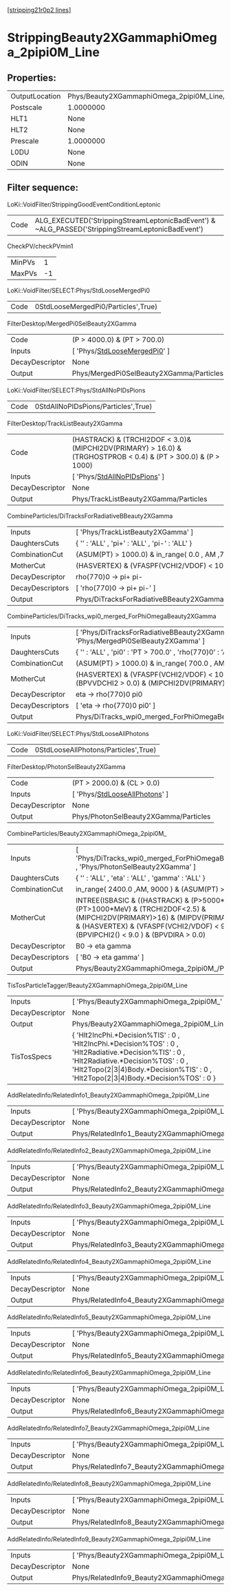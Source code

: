 [[stripping21r0p2 lines]](./stripping21r0p2-index)

# StrippingBeauty2XGammaphiOmega_2pipi0M_Line

## Properties:

|                |                                                   |
|----------------|---------------------------------------------------|
| OutputLocation | Phys/Beauty2XGammaphiOmega_2pipi0M_Line/Particles |
| Postscale      | 1.0000000                                         |
| HLT1           | None                                              |
| HLT2           | None                                              |
| Prescale       | 1.0000000                                         |
| L0DU           | None                                              |
| ODIN           | None                                              |

## Filter sequence:

LoKi::VoidFilter/StrippingGoodEventConditionLeptonic

|      |                                                                                                  |
|------|--------------------------------------------------------------------------------------------------|
| Code | ALG_EXECUTED('StrippingStreamLeptonicBadEvent') & ~ALG_PASSED('StrippingStreamLeptonicBadEvent') |

CheckPV/checkPVmin1

|        |     |
|--------|-----|
| MinPVs | 1   |
| MaxPVs | -1  |

LoKi::VoidFilter/SELECT:Phys/StdLooseMergedPi0

|      |                                     |
|------|-------------------------------------|
| Code | 0StdLooseMergedPi0/Particles',True) |

FilterDesktop/MergedPi0SelBeauty2XGamma

|                 |                                                                                       |
|-----------------|---------------------------------------------------------------------------------------|
| Code            | (P \> 4000.0) & (PT \> 700.0)                                                         |
| Inputs          | [ 'Phys/[StdLooseMergedPi0](./stripping21r0p2-commonparticles-stdloosemergedpi0)' ] |
| DecayDescriptor | None                                                                                  |
| Output          | Phys/MergedPi0SelBeauty2XGamma/Particles                                              |

LoKi::VoidFilter/SELECT:Phys/StdAllNoPIDsPions

|      |                                     |
|------|-------------------------------------|
| Code | 0StdAllNoPIDsPions/Particles',True) |

FilterDesktop/TrackListBeauty2XGamma

|                 |                                                                                                                    |
|-----------------|--------------------------------------------------------------------------------------------------------------------|
| Code            | (HASTRACK) & (TRCHI2DOF \< 3.0)& (MIPCHI2DV(PRIMARY) \> 16.0) & (TRGHOSTPROB \< 0.4) & (PT \> 300.0) & (P \> 1000) |
| Inputs          | [ 'Phys/[StdAllNoPIDsPions](./stripping21r0p2-commonparticles-stdallnopidspions)' ]                              |
| DecayDescriptor | None                                                                                                               |
| Output          | Phys/TrackListBeauty2XGamma/Particles                                                                              |

CombineParticles/DiTracksForRadiativeBBeauty2XGamma

|                  |                                                    |
|------------------|----------------------------------------------------|
| Inputs           | [ 'Phys/TrackListBeauty2XGamma' ]                |
| DaughtersCuts    | { '' : 'ALL' , 'pi+' : 'ALL' , 'pi-' : 'ALL' }     |
| CombinationCut   | (ASUM(PT) \> 1000.0) & in_range( 0.0 , AM ,7900.0) |
| MotherCut        | (HASVERTEX) & (VFASPF(VCHI2/VDOF) \< 10.0)         |
| DecayDescriptor  | rho(770)0 -\> pi+ pi-                              |
| DecayDescriptors | [ 'rho(770)0 -\> pi+ pi-' ]                      |
| Output           | Phys/DiTracksForRadiativeBBeauty2XGamma/Particles  |

CombineParticles/DiTracks_wpi0_merged_ForPhiOmegaBeauty2XGamma

|                  |                                                                                                               |
|------------------|---------------------------------------------------------------------------------------------------------------|
| Inputs           | [ 'Phys/DiTracksForRadiativeBBeauty2XGamma' , 'Phys/MergedPi0SelBeauty2XGamma' ]                            |
| DaughtersCuts    | { '' : 'ALL' , 'pi0' : 'PT \> 700.0' , 'rho(770)0' : 'ALL' }                                                  |
| CombinationCut   | (ASUM(PT) \> 1000.0) & in_range( 700.0 , AM ,1300.0)                                                          |
| MotherCut        | (HASVERTEX) & (VFASPF(VCHI2/VDOF) \< 10.0) & (PT \> 150.0) & (BPVVDCHI2 \> 0.0) & (MIPCHI2DV(PRIMARY) \> 0.0) |
| DecayDescriptor  | eta -\> rho(770)0 pi0                                                                                         |
| DecayDescriptors | [ 'eta -\> rho(770)0 pi0' ]                                                                                 |
| Output           | Phys/DiTracks_wpi0_merged_ForPhiOmegaBeauty2XGamma/Particles                                                  |

LoKi::VoidFilter/SELECT:Phys/StdLooseAllPhotons

|      |                                      |
|------|--------------------------------------|
| Code | 0StdLooseAllPhotons/Particles',True) |

FilterDesktop/PhotonSelBeauty2XGamma

|                 |                                                                                         |
|-----------------|-----------------------------------------------------------------------------------------|
| Code            | (PT \> 2000.0) & (CL \> 0.0)                                                            |
| Inputs          | [ 'Phys/[StdLooseAllPhotons](./stripping21r0p2-commonparticles-stdlooseallphotons)' ] |
| DecayDescriptor | None                                                                                    |
| Output          | Phys/PhotonSelBeauty2XGamma/Particles                                                   |

CombineParticles/Beauty2XGammaphiOmega_2pipi0M\_

|                  |                                                                                                                                                                                                                                     |
|------------------|-------------------------------------------------------------------------------------------------------------------------------------------------------------------------------------------------------------------------------------|
| Inputs           | [ 'Phys/DiTracks_wpi0_merged_ForPhiOmegaBeauty2XGamma' , 'Phys/PhotonSelBeauty2XGamma' ]                                                                                                                                          |
| DaughtersCuts    | { '' : 'ALL' , 'eta' : 'ALL' , 'gamma' : 'ALL' }                                                                                                                                                                                    |
| CombinationCut   | in_range( 2400.0 ,AM, 9000 ) & (ASUM(PT) \> 3000 )                                                                                                                                                                                  |
| MotherCut        | INTREE(ISBASIC & ((HASTRACK) & (P\>5000\*MeV) & (PT\>1000\*MeV) & (TRCHI2DOF\<2.5) & (MIPCHI2DV(PRIMARY)\>16) & (MIPDV(PRIMARY)\>0.1\*mm))) & (HASVERTEX) & (VFASPF(VCHI2/VDOF) \< 9.0 ) & (BPVIPCHI2() \< 9.0 ) & (BPVDIRA \> 0.0) |
| DecayDescriptor  | B0 -\> eta gamma                                                                                                                                                                                                                    |
| DecayDescriptors | [ 'B0 -\> eta gamma' ]                                                                                                                                                                                                            |
| Output           | Phys/Beauty2XGammaphiOmega_2pipi0M\_/Particles                                                                                                                                                                                      |

TisTosParticleTagger/Beauty2XGammaphiOmega_2pipi0M_Line

|                 |                                                                                                                                                                                                                                           |
|-----------------|-------------------------------------------------------------------------------------------------------------------------------------------------------------------------------------------------------------------------------------------|
| Inputs          | [ 'Phys/Beauty2XGammaphiOmega_2pipi0M\_' ]                                                                                                                                                                                              |
| DecayDescriptor | None                                                                                                                                                                                                                                      |
| Output          | Phys/Beauty2XGammaphiOmega_2pipi0M_Line/Particles                                                                                                                                                                                         |
| TisTosSpecs     | { 'Hlt2IncPhi.\*Decision%TIS' : 0 , 'Hlt2IncPhi.\*Decision%TOS' : 0 , 'Hlt2Radiative.\*Decision%TIS' : 0 , 'Hlt2Radiative.\*Decision%TOS' : 0 , 'Hlt2Topo(2\|3\|4)Body.\*Decision%TIS' : 0 , 'Hlt2Topo(2\|3\|4)Body.\*Decision%TOS' : 0 } |

AddRelatedInfo/RelatedInfo1_Beauty2XGammaphiOmega_2pipi0M_Line

|                 |                                                                |
|-----------------|----------------------------------------------------------------|
| Inputs          | [ 'Phys/Beauty2XGammaphiOmega_2pipi0M_Line' ]                |
| DecayDescriptor | None                                                           |
| Output          | Phys/RelatedInfo1_Beauty2XGammaphiOmega_2pipi0M_Line/Particles |

AddRelatedInfo/RelatedInfo2_Beauty2XGammaphiOmega_2pipi0M_Line

|                 |                                                                |
|-----------------|----------------------------------------------------------------|
| Inputs          | [ 'Phys/Beauty2XGammaphiOmega_2pipi0M_Line' ]                |
| DecayDescriptor | None                                                           |
| Output          | Phys/RelatedInfo2_Beauty2XGammaphiOmega_2pipi0M_Line/Particles |

AddRelatedInfo/RelatedInfo3_Beauty2XGammaphiOmega_2pipi0M_Line

|                 |                                                                |
|-----------------|----------------------------------------------------------------|
| Inputs          | [ 'Phys/Beauty2XGammaphiOmega_2pipi0M_Line' ]                |
| DecayDescriptor | None                                                           |
| Output          | Phys/RelatedInfo3_Beauty2XGammaphiOmega_2pipi0M_Line/Particles |

AddRelatedInfo/RelatedInfo4_Beauty2XGammaphiOmega_2pipi0M_Line

|                 |                                                                |
|-----------------|----------------------------------------------------------------|
| Inputs          | [ 'Phys/Beauty2XGammaphiOmega_2pipi0M_Line' ]                |
| DecayDescriptor | None                                                           |
| Output          | Phys/RelatedInfo4_Beauty2XGammaphiOmega_2pipi0M_Line/Particles |

AddRelatedInfo/RelatedInfo5_Beauty2XGammaphiOmega_2pipi0M_Line

|                 |                                                                |
|-----------------|----------------------------------------------------------------|
| Inputs          | [ 'Phys/Beauty2XGammaphiOmega_2pipi0M_Line' ]                |
| DecayDescriptor | None                                                           |
| Output          | Phys/RelatedInfo5_Beauty2XGammaphiOmega_2pipi0M_Line/Particles |

AddRelatedInfo/RelatedInfo6_Beauty2XGammaphiOmega_2pipi0M_Line

|                 |                                                                |
|-----------------|----------------------------------------------------------------|
| Inputs          | [ 'Phys/Beauty2XGammaphiOmega_2pipi0M_Line' ]                |
| DecayDescriptor | None                                                           |
| Output          | Phys/RelatedInfo6_Beauty2XGammaphiOmega_2pipi0M_Line/Particles |

AddRelatedInfo/RelatedInfo7_Beauty2XGammaphiOmega_2pipi0M_Line

|                 |                                                                |
|-----------------|----------------------------------------------------------------|
| Inputs          | [ 'Phys/Beauty2XGammaphiOmega_2pipi0M_Line' ]                |
| DecayDescriptor | None                                                           |
| Output          | Phys/RelatedInfo7_Beauty2XGammaphiOmega_2pipi0M_Line/Particles |

AddRelatedInfo/RelatedInfo8_Beauty2XGammaphiOmega_2pipi0M_Line

|                 |                                                                |
|-----------------|----------------------------------------------------------------|
| Inputs          | [ 'Phys/Beauty2XGammaphiOmega_2pipi0M_Line' ]                |
| DecayDescriptor | None                                                           |
| Output          | Phys/RelatedInfo8_Beauty2XGammaphiOmega_2pipi0M_Line/Particles |

AddRelatedInfo/RelatedInfo9_Beauty2XGammaphiOmega_2pipi0M_Line

|                 |                                                                |
|-----------------|----------------------------------------------------------------|
| Inputs          | [ 'Phys/Beauty2XGammaphiOmega_2pipi0M_Line' ]                |
| DecayDescriptor | None                                                           |
| Output          | Phys/RelatedInfo9_Beauty2XGammaphiOmega_2pipi0M_Line/Particles |
